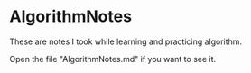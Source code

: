 # AlgorithmNotes
These are notes I took while learning and practicing algorithm.

Open the file "AlgorithmNotes.md" if you want to see it.
